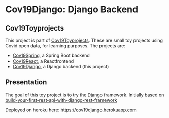 # Cov19Django: Django Backend

## Cov19Toyprojects

This project is part of [Cov19Toyprojects](https://github.com/mvoland/cov19toyprojects). These are small toy projects using Covid open data, for learning purposes. The projects are:

* [Cov19Spring](https://github.com/mvoland/cov19spring), a Spring Boot backend
* [Cov19React](https://github.com/mvoland/cov19react), a Reactfrontend
* [Cov19Django](https://github.com/mvoland/cov19django), a Django backend (this project)
## Presentation

The goal of this toy project is to try the Django framework. Initially based on [build-your-first-rest-api-with-django-rest-framework](https://medium.com/swlh/build-your-first-rest-api-with-django-rest-framework-e394e39a482c)

Deployed on heroku here: <https://cov19django.herokuapp.com>
